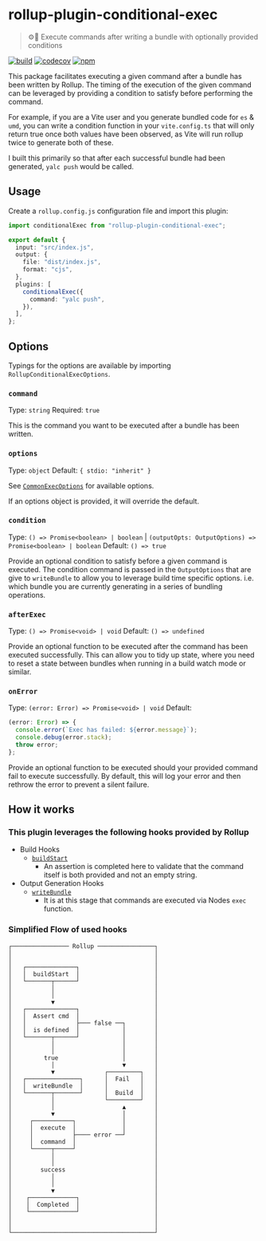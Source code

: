 # rollup-plugin-conditional-exec

> ⚙️🚀 Execute commands after writing a bundle with optionally provided conditions

[![build](https://github.com/Codex-/rollup-plugin-conditional-exec/actions/workflows/build.yml/badge.svg)](https://github.com/Codex-/rollup-plugin-conditional-exec/actions/workflows/build.yml)
[![codecov](https://codecov.io/gh/Codex-/rollup-plugin-conditional-exec/branch/main/graph/badge.svg?token=WWGNIPC249)](https://codecov.io/gh/Codex-/rollup-plugin-conditional-exec)
[![npm](https://img.shields.io/npm/v/rollup-plugin-conditional-exec.svg)](https://www.npmjs.com/package/rollup-plugin-conditional-exec)

This package facilitates executing a given command after a bundle has been written by Rollup. The timing of the execution of the given command can be leveraged by providing a condition to satisfy before performing the command.

For example, if you are a Vite user and you generate bundled code for `es` & `umd`, you can write a condition function in your `vite.config.ts` that will only return true once both values have been observed, as Vite will run rollup twice to generate both of these.

I built this primarily so that after each successful bundle had been generated, `yalc push` would be called.

## Usage

Create a `rollup.config.js` configuration file and import this plugin:

```ts
import conditionalExec from "rollup-plugin-conditional-exec";

export default {
  input: "src/index.js",
  output: {
    file: "dist/index.js",
    format: "cjs",
  },
  plugins: [
    conditionalExec({
      command: "yalc push",
    }),
  ],
};
```

## Options

Typings for the options are available by importing `RollupConditionalExecOptions`.

### `command`

Type: `string`
Required: `true`

This is the command you want to be executed after a bundle has been written.

### `options`

Type: `object`
Default: `{ stdio: "inherit" }`

See [`CommonExecOptions`](https://nodejs.org/api/child_process.html#child_processexeccommand-options-callback) for available options.

If an options object is provided, it will override the default.

### `condition`

Type: `() => Promise<boolean> | boolean` | `(outputOpts: OutputOptions) => Promise<boolean> | boolean`
Default: `() => true`

Provide an optional condition to satisfy before a given command is executed. The condition command is passed in the `OutputOptions` that are give to `writeBundle` to allow you to leverage build time specific options. i.e. which bundle you are currently generating in a series of bundling operations.

### `afterExec`

Type: `() => Promise<void> | void`
Default: `() => undefined`

Provide an optional function to be executed after the command has been executed successfully. This can allow you to tidy up state, where you need to reset a state between bundles when running in a build watch mode or similar.

### `onError`

Type: `(error: Error) => Promise<void> | void`
Default:

```ts
(error: Error) => {
  console.error(`Exec has failed: ${error.message}`);
  console.debug(error.stack);
  throw error;
};
```

Provide an optional function to be executed should your provided command fail to execute successfully. By default, this will log your error and then rethrow the error to prevent a silent failure.

## How it works

### This plugin leverages the following hooks provided by Rollup

- Build Hooks
  - [`buildStart`](https://rollupjs.org/guide/en/#buildstart)
    - An assertion is completed here to validate that the command itself is both provided and not an empty string.
- Output Generation Hooks
  - [`writeBundle`](https://rollupjs.org/guide/en/#writebundle)
    - It is at this stage that commands are executed via Nodes `exec` function.

### Simplified Flow of used hooks

```ascii
┌──────────────── Rollup ────────────────┐
│                                        │
│                                        │
│   ┌──────────────┐                     │
│   │  buildStart  │                     │
│   └───────┬──────┘                     │
│           │                            │
│           │                            │
│           ▼                            │
│   ┌──────────────┐                     │
│   │  Assert cmd  │                     │
│   │              ├─── false ──┐        │
│   │  is defined  │            │        │
│   └───────┬──────┘            │        │
│           │                   │        │
│           │                   │        │
│         true                  │        │
│           │                   ▼        │
│           ▼              ┌─────────┐   │
│   ┌───────────────┐      │  Fail   │   │
│   │  writeBundle  │      │         │   │
│   └───────┬───────┘      │  Build  │   │
│           │              └─────────┘   │
│           │                   ▲        │
│           ▼                   │        │
│     ┌───────────┐             │        │
│     │  execute  │             │        │
│     │           ├──── error ──┘        │
│     │  command  │                      │
│     └─────┬─────┘                      │
│           │                            │
│           │                            │
│        success                         │
│           │                            │
│           │                            │
│           ▼                            │
│    ┌─────────────┐                     │
│    │  Completed  │                     │
│    └─────────────┘                     │
│                                        │
│                                        │
└────────────────────────────────────────┘
```
